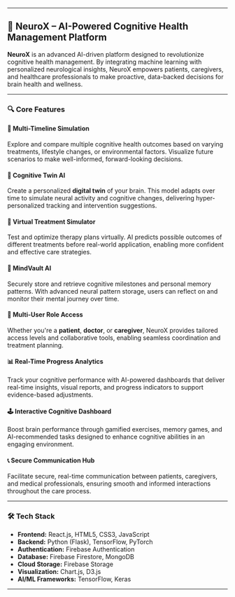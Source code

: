 
---

## 🧠 NeuroX – AI-Powered Cognitive Health Management Platform

**NeuroX** is an advanced AI-driven platform designed to revolutionize cognitive health management. By integrating machine learning with personalized neurological insights, NeuroX empowers patients, caregivers, and healthcare professionals to make proactive, data-backed decisions for brain health and wellness.

---

### 🔍 Core Features

#### 🧪 Multi-Timeline Simulation

Explore and compare multiple cognitive health outcomes based on varying treatments, lifestyle changes, or environmental factors. Visualize future scenarios to make well-informed, forward-looking decisions.

#### 🧬 Cognitive Twin AI

Create a personalized **digital twin** of your brain. This model adapts over time to simulate neural activity and cognitive changes, delivering hyper-personalized tracking and intervention suggestions.

#### 🧠 Virtual Treatment Simulator

Test and optimize therapy plans virtually. AI predicts possible outcomes of different treatments before real-world application, enabling more confident and effective care strategies.

#### 🔐 MindVault AI

Securely store and retrieve cognitive milestones and personal memory patterns. With advanced neural pattern storage, users can reflect on and monitor their mental journey over time.

#### 👥 Multi-User Role Access

Whether you're a **patient**, **doctor**, or **caregiver**, NeuroX provides tailored access levels and collaborative tools, enabling seamless coordination and treatment planning.

#### 📊 Real-Time Progress Analytics

Track your cognitive performance with AI-powered dashboards that deliver real-time insights, visual reports, and progress indicators to support evidence-based adjustments.

#### 🕹️ Interactive Cognitive Dashboard

Boost brain performance through gamified exercises, memory games, and AI-recommended tasks designed to enhance cognitive abilities in an engaging environment.

#### 📞 Secure Communication Hub

Facilitate secure, real-time communication between patients, caregivers, and medical professionals, ensuring smooth and informed interactions throughout the care process.

---

### 🛠️ Tech Stack

* **Frontend:** React.js, HTML5, CSS3, JavaScript
* **Backend:** Python (Flask), TensorFlow, PyTorch
* **Authentication:** Firebase Authentication
* **Database:** Firebase Firestore, MongoDB
* **Cloud Storage:** Firebase Storage
* **Visualization:** Chart.js, D3.js
* **AI/ML Frameworks:** TensorFlow, Keras

---

